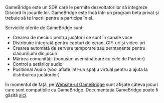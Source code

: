 <!-- TITLE:GameBridge -->
<!-- SUBTITLE: O integrare pentru Dezvoltatorii de Jocuri -->

GameBridge este un SDK care le permite dezvoltatorilor să integreze Discord în jocurile lor. GameBridge este încă într-un program beta privat și trebuie să te înscrii pentru a participa în el.

Serviciile oferite de GameBridge sunt:

- Crearea de meciuri pentru jucătorii ce sunt în canale voce
- Distribuire integrată pentru capturi de ecran, GIF-uri și video-uri
- Crearea automată de servere temporare sau permanente pentru clanuri/lumi din jocuri
- Mărirea comunității (bonusuri asemănătoare cu cele de Partner)
- Control a setărilor audio
- Positional Audio (voci aflate într-un spațiu virtual pentru a ajuta la distribuirea jucătorilor)

În momentul de față, pe [Website-ul GameBridge](https://discordapp.com/gamebridge) sunt afișate câteva jocuri care sunt compatibile cu GameBridge. Documentația GameBridge poate fi găsită [aici](https://discordapp.com/developers/docs/topics/gamebridge).
